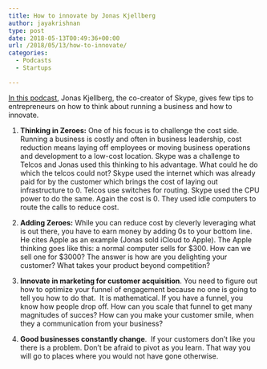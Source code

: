 ```yaml
---
title: How to innovate by Jonas Kjellberg
author: jayakrishnan
type: post
date: 2018-05-13T00:49:36+00:00
url: /2018/05/13/how-to-innovate/
categories:
  - Podcasts
  - Startups

---
```

  
[In this podcast](https://play.radiopublic.com/the-tony-robbins-podcast-WDJ5v8/ep/s1!d495fa28c225c93b1971e86ad62d2c4c754e115c), Jonas Kjellberg, the co-creator of Skype, gives few tips to entrepreneurs on how to think about running a business and how to innovate.


1. <strong>Thinking in Zeroes:</strong> One of his focus is to challenge the cost side. Running a business is costly and often in business leadership, cost reduction means laying off employees or moving business operations and development to a low-cost location. Skype was a challenge to Telcos and Jonas used this thinking to his advantage. What could he do which the telcos could not? Skype used the internet which was already paid for by the customer which brings the cost of laying out infrastructure to 0. Telcos use switches for routing. Skype used the CPU power to do the same. Again the cost is 0. They used idle computers to route the calls to reduce cost.
    
2. 
      <strong>Adding Zeroes:</strong> While you can reduce cost by cleverly leveraging what is out there, you have to earn money by adding 0s to your bottom line. He cites Apple as an example (Jonas sold iCloud to Apple). The Apple thinking goes like this: a normal computer sells for $300. How can we sell one for $3000? The answer is how are you delighting your customer? What takes your product beyond competition?
    
3. 
      <strong>Innovate in marketing for customer acquisition</strong>. You need to figure out how to optimize your funnel of engagement because no one is going to tell you how to do that.  It is mathematical. If you have a funnel, you know how people drop off. How can you scale that funnel to get many magnitudes of succes? How can you make your customer smile, when they a communication from your business?
    
4. 
      <strong>Good businesses constantly change</strong>.  If your customers don&#8217;t like you there is a problem. Don&#8217;t be afraid to pivot as you learn. That way you will go to places where you would not have gone otherwise.
    
  

 
